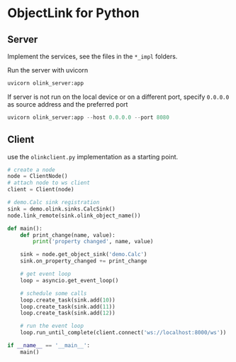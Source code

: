 # ObjectLink for Python

## Server

Implement the services, see the files in the `*_impl` folders.

Run the server with uvicorn

```py
uvicorn olink_server:app
```

If server is not run on the local device or on a different port, specify `0.0.0.0` as source address and the preferred port

```py
uvicorn olink_server:app --host 0.0.0.0 --port 8080
```

## Client

use the `olinkclient.py` implementation as a starting point.

```py
# create a node
node = ClientNode()
# attach node to ws client
client = Client(node)

# demo.Calc sink registration
sink = demo.olink.sinks.CalcSink()
node.link_remote(sink.olink_object_name())

def main():
    def print_change(name, value):
        print('property changed', name, value)

    sink = node.get_object_sink('demo.Calc')
    sink.on_property_changed += print_change

    # get event loop
    loop = asyncio.get_event_loop()

    # schedule some calls
    loop.create_task(sink.add(10))
    loop.create_task(sink.add(11))
    loop.create_task(sink.add(12))

    # run the event loop
    loop.run_until_complete(client.connect('ws://localhost:8000/ws'))

if __name__ == '__main__':
    main()
```
